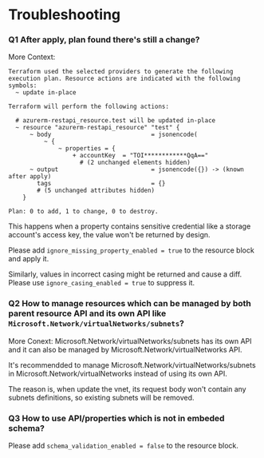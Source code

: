 # Troubleshooting

### Q1 After apply, plan found there's still a change?

More Context:
```
Terraform used the selected providers to generate the following execution plan. Resource actions are indicated with the following symbols:
  ~ update in-place

Terraform will perform the following actions:

  # azurerm-restapi_resource.test will be updated in-place
  ~ resource "azurerm-restapi_resource" "test" {
      ~ body                            = jsonencode(
          ~ {
              ~ properties = {
                  + accountKey  = "TOI************QqA=="
                    # (2 unchanged elements hidden)
      ~ output                          = jsonencode({}) -> (known after apply)
        tags                            = {}
        # (5 unchanged attributes hidden)
    }

Plan: 0 to add, 1 to change, 0 to destroy.
```

This happens when a property contains sensitive credential like a storage account's access key, the value won't be returned by design. 

Please add `ignore_missing_property_enabled = true` to the resource block and apply it.

Similarly, values in incorrect casing might be returned and cause a diff. Please use `ignore_casing_enabled = true` to suppress it.

### Q2 How to manage resources which can be managed by both parent resource API and its own API like `Microsoft.Network/virtualNetworks/subnets`?

More Conext: Microsoft.Network/virtualNetworks/subnets has its own API and it can also be managed by Microsoft.Network/virtualNetworks API.

It's recommendded to manage Microsoft.Network/virtualNetworks/subnets in Microsoft.Network/virtualNetworks instead of using its own API.

The reason is, when update the vnet, its request body won't contain any subnets definitions, so existing subnets will be removed.


### Q3 How to use API/properties which is not in embeded schema?

Please add `schema_validation_enabled = false` to the resource block.
